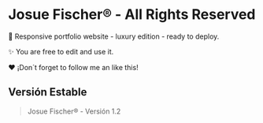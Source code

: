 # Josue Fischer® - All Rights Reserved
🍭 Responsive portfolio website - luxury edition - ready to deploy.

✨ You are free to edit and use it.

❤️ ¡Don´t forget to follow me an like this!

## Versión Estable
> Josue Fischer® - Versión 1.2
